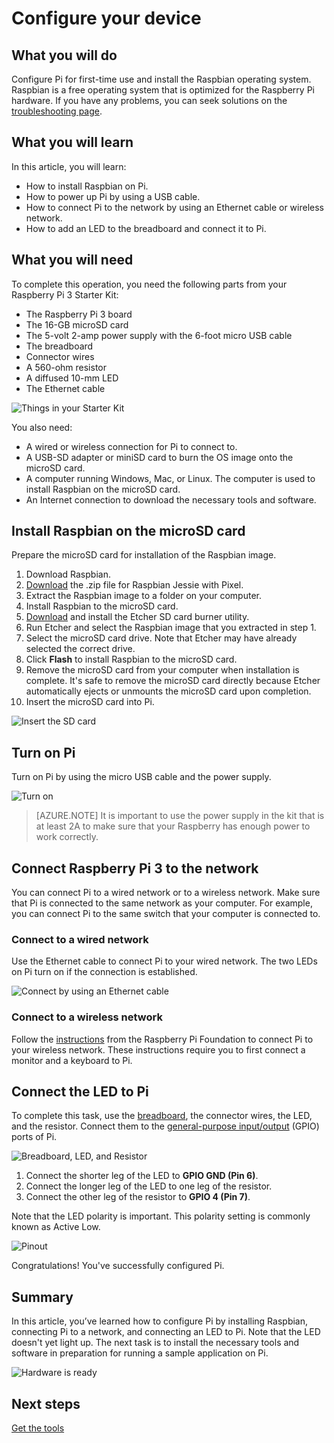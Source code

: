 <properties
 pageTitle="Configure your device | Microsoft Azure"
 description="Configure Raspberry Pi 3 for first-time use and install the Raspbian OS, a free operating system that is optimized for the Raspberry Pi hardware."
 services="iot-hub"
 documentationCenter=""
 authors="shizn"
 manager="timlt"
 tags=""
 keywords=""/>

<tags
 ms.service="iot-hub"
 ms.devlang="multiple"
 ms.topic="article"
 ms.tgt_pltfrm="na"
 ms.workload="na"
 ms.date="10/21/2016"
 ms.author="xshi"/>

# Configure your device

## What you will do

Configure Pi for first-time use and install the Raspbian operating system. Raspbian is a free operating system that is optimized for the Raspberry Pi hardware. If you have any problems, you can seek solutions on the [troubleshooting page](iot-hub-raspberry-pi-kit-node-troubleshooting.md).

## What you will learn

In this article, you will learn:

- How to install Raspbian on Pi.
- How to power up Pi by using a USB cable.
- How to connect Pi to the network by using an Ethernet cable or wireless network.
- How to add an LED to the breadboard and connect it to Pi.

## What you will need

To complete this operation, you need the following parts from your Raspberry Pi 3 Starter Kit:

- The Raspberry Pi 3 board
- The 16-GB microSD card
- The 5-volt 2-amp power supply with the 6-foot micro USB cable
- The breadboard
- Connector wires
- A 560-ohm resistor
- A diffused 10-mm LED
- The Ethernet cable

![Things in your Starter Kit](media/iot-hub-raspberry-pi-lessons/lesson1/starter_kit.jpg)

You also need:

- A wired or wireless connection for Pi to connect to.
- A USB-SD adapter or miniSD card to burn the OS image onto the microSD card.
- A computer running Windows, Mac, or Linux. The computer is used to install Raspbian on the microSD card.
- An Internet connection to download the necessary tools and software.

## Install Raspbian on the microSD card

Prepare the microSD card for installation of the Raspbian image.

1. Download Raspbian.
  1. [Download](https://www.raspberrypi.org/downloads/raspbian/) the .zip file for Raspbian Jessie with Pixel.
  2. Extract the Raspbian image to a folder on your computer.
2. Install Raspbian to the microSD card.
  1. [Download](https://www.etcher.io) and install the Etcher SD card burner utility.
  2. Run Etcher and select the Raspbian image that you extracted in step 1.
  3. Select the microSD card drive.
    Note that Etcher may have already selected the correct drive.
  4. Click **Flash** to install Raspbian to the microSD card.
  5. Remove the microSD card from your computer when installation is complete.
    It's safe to remove the microSD card directly because Etcher automatically ejects or unmounts the microSD card upon completion.
  6. Insert the microSD card into Pi.

![Insert the SD card](media/iot-hub-raspberry-pi-lessons/lesson1/insert_sdcard.jpg)

## Turn on Pi

Turn on Pi by using the micro USB cable and the power supply.

![Turn on](media/iot-hub-raspberry-pi-lessons/lesson1/micro_usb_power_on.jpg)

> [AZURE.NOTE] It is important to use the power supply in the kit that is at least 2A to make sure that your Raspberry has enough power to work correctly.

## Connect Raspberry Pi 3 to the network

You can connect Pi to a wired network or to a wireless network. Make sure that Pi is connected to the same network as your computer. For example, you can connect Pi to the same switch that your computer is connected to.

### Connect to a wired network

Use the Ethernet cable to connect Pi to your wired network. The two LEDs on Pi turn on if the connection is established.

![Connect by using an Ethernet cable](media/iot-hub-raspberry-pi-lessons/lesson1/connect_ethernet.jpg)

### Connect to a wireless network

Follow the [instructions](https://www.raspberrypi.org/learning/software-guide/wifi/) from the Raspberry Pi Foundation to connect Pi to your wireless network. These instructions require you to first connect a monitor and a keyboard to Pi.

## Connect the LED to Pi

To complete this task, use the [breadboard](https://learn.sparkfun.com/tutorials/how-to-use-a-breadboard), the connector wires, the LED, and the resistor. Connect them to the [general-purpose input/output](https://www.raspberrypi.org/documentation/usage/gpio/) (GPIO) ports of Pi.

![Breadboard, LED, and Resistor](media/iot-hub-raspberry-pi-lessons/lesson1/breadboard_led_resistor.jpg)

1. Connect the shorter leg of the LED to **GPIO GND (Pin 6)**.
2. Connect the longer leg of the LED to one leg of the resistor.
3. Connect the other leg of the resistor to **GPIO 4 (Pin 7)**.

Note that the LED polarity is important. This polarity setting is commonly known as Active Low.

![Pinout](media/iot-hub-raspberry-pi-lessons/lesson1/pinout_breadboard.png)

Congratulations! You've successfully configured Pi.

## Summary

In this article, you’ve learned how to configure Pi by installing Raspbian, connecting Pi to a network, and connecting an LED to Pi. Note that the LED doesn't yet light up. The next task is to install the necessary tools and software in preparation for running a sample application on Pi.

![Hardware is ready](media/iot-hub-raspberry-pi-lessons/lesson1/hardware_ready.jpg)

## Next steps

[Get the tools](iot-hub-raspberry-pi-kit-node-lesson1-get-the-tools-win32.md)
